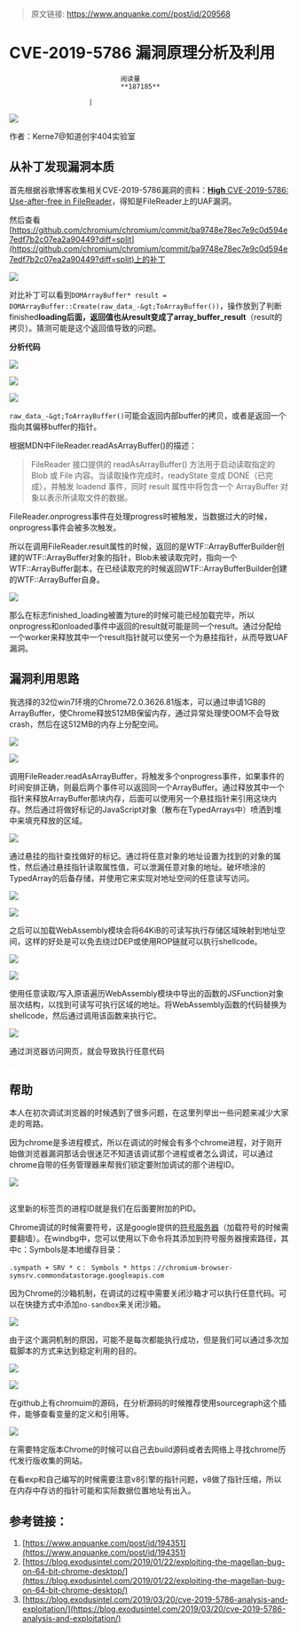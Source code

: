 > 原文链接: https://www.anquanke.com//post/id/209568 


# CVE-2019-5786 漏洞原理分析及利用


                                阅读量   
                                **187185**
                            
                        |
                        
                                                                                    



[![](https://p5.ssl.qhimg.com/t01cee6aea9c2e5e992.jpg)](https://p5.ssl.qhimg.com/t01cee6aea9c2e5e992.jpg)



作者：Kerne7@知道创宇404实验室

## 从补丁发现漏洞本质

首先根据谷歌博客收集相关CVE-2019-5786漏洞的资料：[**High** CVE-2019-5786: Use-after-free in FileReader](https://crbug.com/936448)，得知是FileReader上的UAF漏洞。

然后查看[https://github.com/chromium/chromium/commit/ba9748e78ec7e9c0d594e7edf7b2c07ea2a90449?diff=split](https://github.com/chromium/chromium/commit/ba9748e78ec7e9c0d594e7edf7b2c07ea2a90449?diff=split)上的补丁

[![](https://p4.ssl.qhimg.com/t01a32738198966ad27.png)](https://p4.ssl.qhimg.com/t01a32738198966ad27.png)

对比补丁可以看到`DOMArrayBuffer* result = DOMArrayBuffer::Create(raw_data_-&gt;ToArrayBuffer())`，操作放到了判断finished**loading后面，返回值也从result变成了array_buffer_result**（result的拷贝）。猜测可能是这个返回值导致的问题。

**分析代码**

[![](https://p5.ssl.qhimg.com/t018839b462bc983f04.png)](https://p5.ssl.qhimg.com/t018839b462bc983f04.png)

[![](https://p2.ssl.qhimg.com/t0156a7d44a3cfd3772.png)](https://p2.ssl.qhimg.com/t0156a7d44a3cfd3772.png)

[![](https://p2.ssl.qhimg.com/t01fce1eb262ff3b972.png)](https://p2.ssl.qhimg.com/t01fce1eb262ff3b972.png)

`raw_data_-&gt;ToArrayBuffer()`可能会返回内部buffer的拷贝，或者是返回一个指向其偏移buffer的指针。

根据MDN中FileReader.readAsArrayBuffer()的描述：

> FileReader 接口提供的 readAsArrayBuffer() 方法用于启动读取指定的 Blob 或 File 内容。当读取操作完成时，readyState 变成 DONE（已完成），并触发 loadend 事件，同时 result 属性中将包含一个 ArrayBuffer 对象以表示所读取文件的数据。

FileReader.onprogress事件在处理progress时被触发，当数据过大的时候，onprogress事件会被多次触发。

所以在调用FileReader.result属性的时候，返回的是WTF::ArrayBufferBuilder创建的WTF::ArrayBuffer对象的指针，Blob未被读取完时，指向一个WTF::ArrayBuffer副本，在已经读取完的时候返回WTF::ArrayBufferBuilder创建的WTF::ArrayBuffer自身。

[![](https://p2.ssl.qhimg.com/t013503a107b68b39b0.png)](https://p2.ssl.qhimg.com/t013503a107b68b39b0.png)

那么在标志finished_loading被置为ture的时候可能已经加载完毕，所以onprogress和onloaded事件中返回的result就可能是同一个result。通过分配给一个worker来释放其中一个result指针就可以使另一个为悬挂指针，从而导致UAF漏洞。



## 漏洞利用思路

我选择的32位win7环境的Chrome72.0.3626.81版本，可以通过申请1GB的ArrayBuffer，使Chrome释放512MB保留内存，通过异常处理使OOM不会导致crash，然后在这512MB的内存上分配空间。

[![](https://p4.ssl.qhimg.com/t01b0b02a6c163c467c.png)](https://p4.ssl.qhimg.com/t01b0b02a6c163c467c.png)

[![](https://p4.ssl.qhimg.com/t017e3c00e02f45458d.png)](https://p4.ssl.qhimg.com/t017e3c00e02f45458d.png)

调用FileReader.readAsArrayBuffer，将触发多个onprogress事件，如果事件的时间安排正确，则最后两个事件可以返回同一个ArrayBuffer。通过释放其中一个指针来释放ArrayBuffer那块内存，后面可以使用另一个悬挂指针来引用这块内存。然后通过将做好标记的JavaScript对象（散布在TypedArrays中）喷洒到堆中来填充释放的区域。

[![](https://p5.ssl.qhimg.com/t01ca1229eb0be85aa0.png)](https://p5.ssl.qhimg.com/t01ca1229eb0be85aa0.png)

通过悬挂的指针查找做好的标记。通过将任意对象的地址设置为找到的对象的属性，然后通过悬挂指针读取属性值，可以泄漏任意对象的地址。破坏喷涂的TypedArray的后备存储，并使用它来实现对地址空间的任意读写访问。

[![](https://p4.ssl.qhimg.com/t01b0cddeea84f74299.png)](https://p4.ssl.qhimg.com/t01b0cddeea84f74299.png)

[![](https://p1.ssl.qhimg.com/t01ee579c3d375ade3f.png)](https://p1.ssl.qhimg.com/t01ee579c3d375ade3f.png)

之后可以加载WebAssembly模块会将64KiB的可读写执行存储区域映射到地址空间，这样的好处是可以免去绕过DEP或使用ROP链就可以执行shellcode。

[![](https://p1.ssl.qhimg.com/t0189dd9369af47cc15.png)](https://p1.ssl.qhimg.com/t0189dd9369af47cc15.png)

[![](https://p0.ssl.qhimg.com/t017f64a8b59cf27d98.png)](https://p0.ssl.qhimg.com/t017f64a8b59cf27d98.png)

使用任意读取/写入原语遍历WebAssembly模块中导出的函数的JSFunction对象层次结构，以找到可读写可执行区域的地址。将WebAssembly函数的代码替换为shellcode，然后通过调用该函数来执行它。

[![](https://p3.ssl.qhimg.com/t011f1b8f3b255d253a.png)](https://p3.ssl.qhimg.com/t011f1b8f3b255d253a.png)

通过浏览器访问网页，就会导致执行任意代码

[![](data:image/png;base64,iVBORw0KGgoAAAANSUhEUgAAAAEAAAABCAYAAAAfFcSJAAAAAXNSR0IArs4c6QAAAARnQU1BAACxjwv8YQUAAAAJcEhZcwAADsQAAA7EAZUrDhsAAAANSURBVBhXYzh8+PB/AAffA0nNPuCLAAAAAElFTkSuQmCC)](https://p1.ssl.qhimg.com/t0139fb9774600a8520.png)



## 帮助

本人在初次调试浏览器的时候遇到了很多问题，在这里列举出一些问题来减少大家走的弯路。

因为chrome是多进程模式，所以在调试的时候会有多个chrome进程，对于刚开始做浏览器漏洞那话会很迷茫不知道该调试那个进程或者怎么调试，可以通过chrome自带的任务管理器来帮我们锁定要附加调试的那个进程ID。

[![](https://p4.ssl.qhimg.com/t017ba1be27c1c7be18.png)](https://p4.ssl.qhimg.com/t017ba1be27c1c7be18.png)

[![](data:image/png;base64,iVBORw0KGgoAAAANSUhEUgAAAAEAAAABCAYAAAAfFcSJAAAAAXNSR0IArs4c6QAAAARnQU1BAACxjwv8YQUAAAAJcEhZcwAADsQAAA7EAZUrDhsAAAANSURBVBhXYzh8+PB/AAffA0nNPuCLAAAAAElFTkSuQmCC)](https://p0.ssl.qhimg.com/t0141b8147ffd2e9009.png)

这里新的标签页的进程ID就是我们在后面要附加的PID。

Chrome调试的时候需要符号，这是google提供的[符号服务器](https://chromium-browser-symsrv.commondatastorage.googleapis.com)（加载符号的时候需要翻墙）。在windbg中，您可以使用以下命令将其添加到符号服务器搜索路径，其中c：Symbols是本地缓存目录：

```
.sympath + SRV * c： Symbols * https：//chromium-browser-symsrv.commondatastorage.googleapis.com
```

因为Chrome的沙箱机制，在调试的过程中需要关闭沙箱才可以执行任意代码。可以在快捷方式中添加`no-sandbox`来关闭沙箱。

[![](https://p5.ssl.qhimg.com/t01a0dab9328ca7061f.png)](https://p5.ssl.qhimg.com/t01a0dab9328ca7061f.png)

由于这个漏洞机制的原因，可能不是每次都能执行成功，但是我们可以通过多次加载脚本的方式来达到稳定利用的目的。

[![](https://p0.ssl.qhimg.com/t01b951e4888d724a04.png)](https://p0.ssl.qhimg.com/t01b951e4888d724a04.png)

[![](https://p5.ssl.qhimg.com/t01bbe212a371006c32.png)](https://p5.ssl.qhimg.com/t01bbe212a371006c32.png)

在github上有chromuim的源码，在分析源码的时候推荐使用sourcegraph这个插件，能够查看变量的定义和引用等。

[![](https://p2.ssl.qhimg.com/t0181e3064b627a6bf3.png)](https://p2.ssl.qhimg.com/t0181e3064b627a6bf3.png)

在需要特定版本Chrome的时候可以自己去build源码或者去网络上寻找chrome历代发行版收集的网站。

在看exp和自己编写的时候需要注意v8引擎的指针问题，v8做了指针压缩，所以在内存中存访的指针可能和实际数据位置地址有出入。



## 参考链接：
1. [https://www.anquanke.com/post/id/194351](https://www.anquanke.com/post/id/194351)
1. [https://blog.exodusintel.com/2019/01/22/exploiting-the-magellan-bug-on-64-bit-chrome-desktop/](https://blog.exodusintel.com/2019/01/22/exploiting-the-magellan-bug-on-64-bit-chrome-desktop/)
1. [https://blog.exodusintel.com/2019/03/20/cve-2019-5786-analysis-and-exploitation/](https://blog.exodusintel.com/2019/03/20/cve-2019-5786-analysis-and-exploitation/)